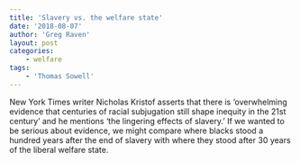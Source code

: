 ```yaml
---
title: 'Slavery vs. the welfare state'
date: '2018-08-07'
author: 'Greg Raven'
layout: post
categories:
    - welfare
tags:
    - 'Thomas Sowell'
---
```


New York Times writer Nicholas Kristof asserts that there is ‘overwhelming evidence that centuries of racial subjugation still shape inequity in the 21st century’ and he mentions ‘the lingering effects of slavery.’ If we wanted to be serious about evidence, we might compare where blacks stood a hundred years after the end of slavery with where they stood after 30 years of the liberal welfare state.
